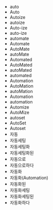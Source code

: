 ﻿- auto
- Auto
- Autoize
- autoize
- Auto-ize
- auto-ize
- automate
- Automate
- AutoMate
- autoMate
- Automated
- AutoMated
- autoMated
- automated
- Automation
- AutoMation
- autoMation
- Automation
- automation
- Automize
- AutoMize
- autoset
- AutoSet
- Autoset
- 자동
- 자동세팅
- 자동세팅화
- 자동세팅화된
- 자동으로
- 자동으로하다
- 자동화
- 자동화(Automation)
- 자동화된
- 자동화세팅
- 자동화세팅된
- 자동화하다
